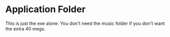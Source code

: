 # Application Folder

This is just the exe alone.  You don't need the music folder if you don't want the extra 40 megs.
